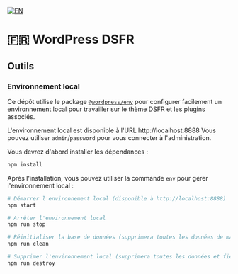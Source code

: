 [![EN](https://img.shields.io/badge/lang-en-red.svg)](https://github.com/BeAPI/dsfr/blob/develop/README.EN.md)

# 🇫🇷 WordPress DSFR

## Outils

### Environnement local

Ce dépôt utilise le package [`@wordpress/env`](https://www.npmjs.com/package/@wordpress/env) pour configurer facilement un environnement local pour travailler sur le thème DSFR et les plugins associés.

L'environnement local est disponible à l'URL http://localhost:8888
Vous pouvez utiliser `admin`/`password` pour vous connecter à l'administration.

Vous devrez d'abord installer les dépendances :
```bash
npm install
```

Après l'installation, vous pouvez utiliser la commande `env` pour gérer l'environnement local :
```bash
# Démarrer l'environnement local (disponible à http://localhost:8888)
npm start

# Arrêter l'environnement local
npm run stop

# Réinitialiser la base de données (supprimera toutes les données de manière permanente)
npm run clean

# Supprimer l'environnement local (supprimera toutes les données et fichiers de manière permanente)
npm run destroy
```
